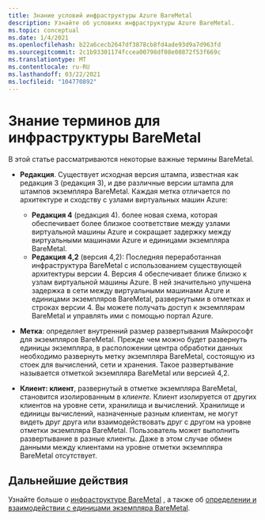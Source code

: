 ```yaml
---
title: Знание условий инфраструктуры Azure BareMetal
description: Узнайте об условиях инфраструктуры Azure BareMetal.
ms.topic: conceptual
ms.date: 1/4/2021
ms.openlocfilehash: b22a6cecb2647df3878cb8fd4ade93d9a7d963fd
ms.sourcegitcommit: 2c1b93301174fccea00798df08e08872f53f669c
ms.translationtype: MT
ms.contentlocale: ru-RU
ms.lasthandoff: 03/22/2021
ms.locfileid: "104770892"
---
```

# <a name="know-the-terms-for-baremetal-infrastructure"></a>Знание терминов для инфраструктуры BareMetal

В этой статье рассматриваются некоторые важные термины BareMetal.

- **Редакция**. Существует исходная версия штампа, известная как редакция 3 (редакция 3), и две различные версии штампа для штампов экземпляра BareMetal. Каждая метка отличается по архитектуре и сходству с узлами виртуальных машин Azure:
    - **Редакция 4** (редакция 4). более новая схема, которая обеспечивает более близкое соответствие между узлами виртуальной машины Azure и сокращает задержку между виртуальными машинами Azure и единицами экземпляра BareMetal. 
    - **Редакция 4,2** (версия 4,2): Последняя переработанная инфраструктура BareMetal с использованием существующей архитектуры версии 4. Версия 4 обеспечивает ближе близко к узлам виртуальной машины Azure. В ней значительно улучшена задержка в сети между виртуальными машинами Azure и единицами экземпляров BareMetal, развернутыми в отметках и строках версии 4. Вы можете получать доступ к экземплярам BareMetal и управлять ими с помощью портал Azure.    

- **Метка**: определяет внутренний размер развертывания Майкрософт для экземпляров BareMetal. Прежде чем можно будет развернуть единицы экземпляра, в расположении центра обработки данных необходимо развернуть метку экземпляра BareMetal, состоящую из стоек для вычислений, сети и хранения. Такое развертывание называется отметкой экземпляра BareMetal или версией 4,2.

- **Клиент: клиент**, развернутый в отметке экземпляра BareMetal, становится изолированным в *клиенте.* Клиент изолируется от других клиентов на уровне сети, хранилища и вычислений. Хранилище и единицы вычислений, назначенные разным клиентам, не могут видеть друг друга или взаимодействовать друг с другом на уровне отметки экземпляра BareMetal. Пользователь может выполнить развертывание в разные клиенты. Даже в этом случае обмен данными между клиентами на уровне отметки экземпляра BareMetal отсутствует.

## <a name="next-steps"></a>Дальнейшие действия
Узнайте больше о [инфраструктуре BareMetal](concepts-baremetal-infrastructure-overview.md) , а также об [определении и взаимодействии с единицами экземпляра BareMetal](connect-baremetal-infrastructure.md). 
